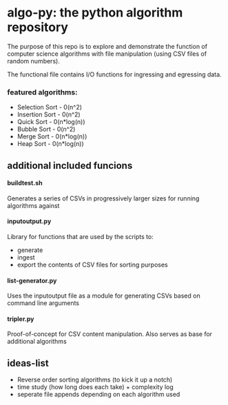 # algo-py: the python algorithm repository
The purpose of this repo is to explore and demonstrate the function of computer
science algorithms with file manipulation (using CSV files of random numbers).

The functional file contains I/O functions for ingressing and egressing data.

### featured algorithms:
* Selection Sort - 0(n^2)
* Insertion Sort - 0(n^2)
* Quick Sort - 0(n*log(n))
* Bubble Sort - 0(n^2)
* Merge Sort - 0(n*log(n))
* Heap Sort - 0(n*log(n))

## additional included funcions

#### buildtest.sh
Generates a series of CSVs in progressively larger sizes for running algorithms against

#### inputoutput.py
Library for functions that are used by the scripts to:
* generate
* ingest
* export
the contents of CSV files for sorting purposes

#### list-generator.py
Uses the inputoutput file as a module for generating CSVs based on command line arguments

#### tripler.py
Proof-of-concept for CSV content manipulation. Also serves as base for additional algorithms

## ideas-list
- Reverse order sorting algorithms (to kick it up a notch)
- time study (how long does each take) + complexity log
- seperate file appends depending on each algorithm used
